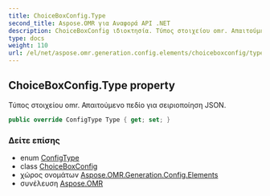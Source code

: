 ```yaml
---
title: ChoiceBoxConfig.Type
second_title: Aspose.OMR για Αναφορά API .NET
description: ChoiceBoxConfig ιδιοκτησία. Τύπος στοιχείου omr. Απαιτούμενο πεδίο για σειριοποίηση JSON.
type: docs
weight: 110
url: /el/net/aspose.omr.generation.config.elements/choiceboxconfig/type/
---
```

## ChoiceBoxConfig.Type property

Τύπος στοιχείου omr. Απαιτούμενο πεδίο για σειριοποίηση JSON.

```csharp
public override ConfigType Type { get; set; }
```

### Δείτε επίσης

* enum [ConfigType](../../../aspose.omr.generation.config.enums/configtype/)
* class [ChoiceBoxConfig](../)
* χώρος ονομάτων [Aspose.OMR.Generation.Config.Elements](../../choiceboxconfig/)
* συνέλευση [Aspose.OMR](../../../)


